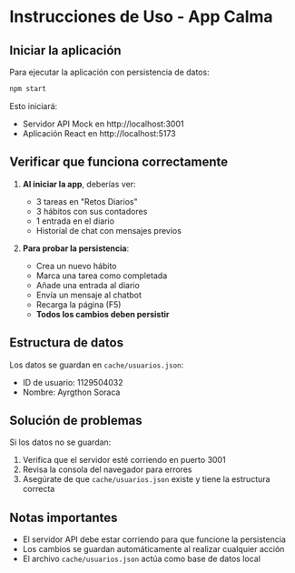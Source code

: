 # Instrucciones de Uso - App Calma

## Iniciar la aplicación

Para ejecutar la aplicación con persistencia de datos:

```bash
npm start
```

Esto iniciará:
- Servidor API Mock en http://localhost:3001
- Aplicación React en http://localhost:5173

## Verificar que funciona correctamente

1. **Al iniciar la app**, deberías ver:
   - 3 tareas en "Retos Diarios"
   - 3 hábitos con sus contadores
   - 1 entrada en el diario
   - Historial de chat con mensajes previos

2. **Para probar la persistencia**:
   - Crea un nuevo hábito
   - Marca una tarea como completada
   - Añade una entrada al diario
   - Envía un mensaje al chatbot
   - Recarga la página (F5)
   - **Todos los cambios deben persistir**

## Estructura de datos

Los datos se guardan en `cache/usuarios.json`:
- ID de usuario: 1129504032
- Nombre: Ayrgthon Soraca

## Solución de problemas

Si los datos no se guardan:
1. Verifica que el servidor esté corriendo en puerto 3001
2. Revisa la consola del navegador para errores
3. Asegúrate de que `cache/usuarios.json` existe y tiene la estructura correcta

## Notas importantes

- El servidor API debe estar corriendo para que funcione la persistencia
- Los cambios se guardan automáticamente al realizar cualquier acción
- El archivo `cache/usuarios.json` actúa como base de datos local 